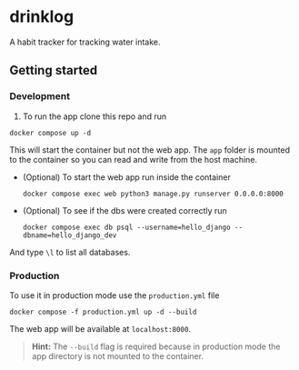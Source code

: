 # drinklog

A habit tracker for tracking water intake.

## Getting started

### Development

1. To run the app clone this repo and run

```
docker compose up -d
```

This will start the container but not the web app. The `app` folder is mounted to the container so you can read and write from the host machine.

- (Optional) To start the web app run inside the container

  ```
  docker compose exec web python3 manage.py runserver 0.0.0.0:8000
  ```

- (Optional) To see if the dbs were created correctly run

  ```
  docker compose exec db psql --username=hello_django --dbname=hello_django_dev
  ```

And type `\l` to list all databases.

### Production

To use it in production mode use the `production.yml` file

```
docker compose -f production.yml up -d --build
```

The web app will be available at `localhost:8000`.

> **Hint:** The `--build` flag is required because in production mode the app directory is not mounted to the container.
